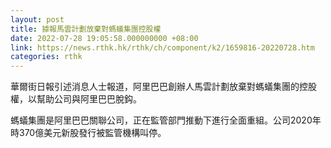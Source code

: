 ```yaml
---
layout: post
title: 據報馬雲計劃放棄對螞蟻集團控股權
date: 2022-07-28 19:05:58.000000000 +08:00
link: https://news.rthk.hk/rthk/ch/component/k2/1659816-20220728.htm
categories: rthk
---
```


華爾街日報引述消息人士報道，阿里巴巴創辦人馬雲計劃放棄對螞蟻集團的控股權，以幫助公司與阿里巴巴脫鈎。

螞蟻集團是阿里巴巴關聯公司，正在監管部門推動下進行全面重組。公司2020年時370億美元新股發行被監管機構叫停。
